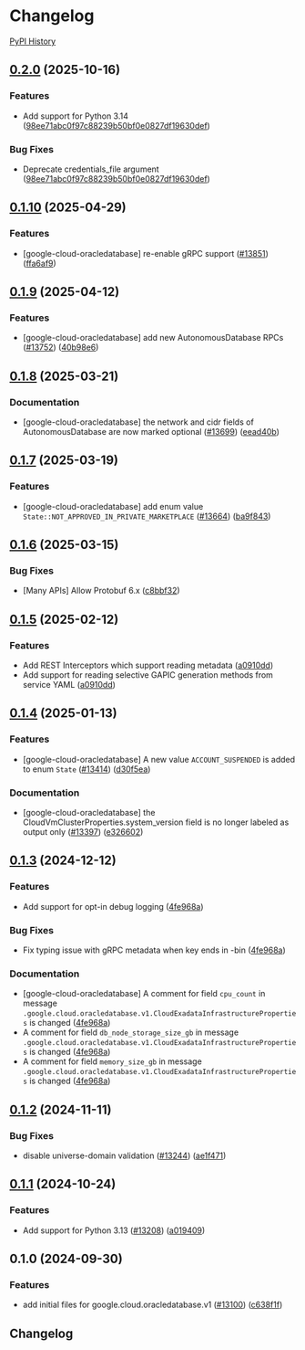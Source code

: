 # Changelog

[PyPI History][1]

[1]: https://pypi.org/project/google-cloud-oracledatabase/#history

## [0.2.0](https://github.com/googleapis/google-cloud-python/compare/google-cloud-oracledatabase-v0.1.10...google-cloud-oracledatabase-v0.2.0) (2025-10-16)


### Features

* Add support for Python 3.14  ([98ee71abc0f97c88239b50bf0e0827df19630def](https://github.com/googleapis/google-cloud-python/commit/98ee71abc0f97c88239b50bf0e0827df19630def))


### Bug Fixes

* Deprecate credentials_file argument  ([98ee71abc0f97c88239b50bf0e0827df19630def](https://github.com/googleapis/google-cloud-python/commit/98ee71abc0f97c88239b50bf0e0827df19630def))

## [0.1.10](https://github.com/googleapis/google-cloud-python/compare/google-cloud-oracledatabase-v0.1.9...google-cloud-oracledatabase-v0.1.10) (2025-04-29)


### Features

* [google-cloud-oracledatabase] re-enable gRPC support ([#13851](https://github.com/googleapis/google-cloud-python/issues/13851)) ([ffa6af9](https://github.com/googleapis/google-cloud-python/commit/ffa6af9d8acaa04ea7abc143a0138679dd423d8a))

## [0.1.9](https://github.com/googleapis/google-cloud-python/compare/google-cloud-oracledatabase-v0.1.8...google-cloud-oracledatabase-v0.1.9) (2025-04-12)


### Features

* [google-cloud-oracledatabase] add new AutonomousDatabase RPCs ([#13752](https://github.com/googleapis/google-cloud-python/issues/13752)) ([40b98e6](https://github.com/googleapis/google-cloud-python/commit/40b98e63c2f99f8d7b6b18cc4f3bad82298d15c7))

## [0.1.8](https://github.com/googleapis/google-cloud-python/compare/google-cloud-oracledatabase-v0.1.7...google-cloud-oracledatabase-v0.1.8) (2025-03-21)


### Documentation

* [google-cloud-oracledatabase] the network and cidr fields of AutonomousDatabase are now marked optional ([#13699](https://github.com/googleapis/google-cloud-python/issues/13699)) ([eead40b](https://github.com/googleapis/google-cloud-python/commit/eead40b9752768e392b1d0f8aa3485b73b34d190))

## [0.1.7](https://github.com/googleapis/google-cloud-python/compare/google-cloud-oracledatabase-v0.1.6...google-cloud-oracledatabase-v0.1.7) (2025-03-19)


### Features

* [google-cloud-oracledatabase] add enum value `State::NOT_APPROVED_IN_PRIVATE_MARKETPLACE` ([#13664](https://github.com/googleapis/google-cloud-python/issues/13664)) ([ba9f843](https://github.com/googleapis/google-cloud-python/commit/ba9f843957ea307b187fe2a1a7fc6b043e6bd6c0))

## [0.1.6](https://github.com/googleapis/google-cloud-python/compare/google-cloud-oracledatabase-v0.1.5...google-cloud-oracledatabase-v0.1.6) (2025-03-15)


### Bug Fixes

* [Many APIs] Allow Protobuf 6.x ([c8bbf32](https://github.com/googleapis/google-cloud-python/commit/c8bbf32606e790b559b261bf96700c76b6e2bfce))

## [0.1.5](https://github.com/googleapis/google-cloud-python/compare/google-cloud-oracledatabase-v0.1.4...google-cloud-oracledatabase-v0.1.5) (2025-02-12)


### Features

* Add REST Interceptors which support reading metadata ([a0910dd](https://github.com/googleapis/google-cloud-python/commit/a0910dd51541d238bc5fcf10159066ddfd928579))
* Add support for reading selective GAPIC generation methods from service YAML ([a0910dd](https://github.com/googleapis/google-cloud-python/commit/a0910dd51541d238bc5fcf10159066ddfd928579))

## [0.1.4](https://github.com/googleapis/google-cloud-python/compare/google-cloud-oracledatabase-v0.1.3...google-cloud-oracledatabase-v0.1.4) (2025-01-13)


### Features

* [google-cloud-oracledatabase] A new value `ACCOUNT_SUSPENDED` is added to enum `State` ([#13414](https://github.com/googleapis/google-cloud-python/issues/13414)) ([d30f5ea](https://github.com/googleapis/google-cloud-python/commit/d30f5ea94a452d6ae06ee942e088594d47d36f3b))


### Documentation

* [google-cloud-oracledatabase] the CloudVmClusterProperties.system_version field is no longer labeled as output only ([#13397](https://github.com/googleapis/google-cloud-python/issues/13397)) ([e326602](https://github.com/googleapis/google-cloud-python/commit/e3266022dc8277b27d481107cf76f13b45ea0f90))

## [0.1.3](https://github.com/googleapis/google-cloud-python/compare/google-cloud-oracledatabase-v0.1.2...google-cloud-oracledatabase-v0.1.3) (2024-12-12)


### Features

* Add support for opt-in debug logging ([4fe968a](https://github.com/googleapis/google-cloud-python/commit/4fe968a7e807633afb274cca5a196494b7a85aa2))


### Bug Fixes

* Fix typing issue with gRPC metadata when key ends in -bin ([4fe968a](https://github.com/googleapis/google-cloud-python/commit/4fe968a7e807633afb274cca5a196494b7a85aa2))


### Documentation

* [google-cloud-oracledatabase] A comment for field `cpu_count` in message `.google.cloud.oracledatabase.v1.CloudExadataInfrastructureProperties` is changed ([4fe968a](https://github.com/googleapis/google-cloud-python/commit/4fe968a7e807633afb274cca5a196494b7a85aa2))
* A comment for field `db_node_storage_size_gb` in message `.google.cloud.oracledatabase.v1.CloudExadataInfrastructureProperties` is changed ([4fe968a](https://github.com/googleapis/google-cloud-python/commit/4fe968a7e807633afb274cca5a196494b7a85aa2))
* A comment for field `memory_size_gb` in message `.google.cloud.oracledatabase.v1.CloudExadataInfrastructureProperties` is changed ([4fe968a](https://github.com/googleapis/google-cloud-python/commit/4fe968a7e807633afb274cca5a196494b7a85aa2))

## [0.1.2](https://github.com/googleapis/google-cloud-python/compare/google-cloud-oracledatabase-v0.1.1...google-cloud-oracledatabase-v0.1.2) (2024-11-11)


### Bug Fixes

* disable universe-domain validation ([#13244](https://github.com/googleapis/google-cloud-python/issues/13244)) ([ae1f471](https://github.com/googleapis/google-cloud-python/commit/ae1f47175bf3354f78cb558a844a9cab00317b95))

## [0.1.1](https://github.com/googleapis/google-cloud-python/compare/google-cloud-oracledatabase-v0.1.0...google-cloud-oracledatabase-v0.1.1) (2024-10-24)


### Features

* Add support for Python 3.13 ([#13208](https://github.com/googleapis/google-cloud-python/issues/13208)) ([a019409](https://github.com/googleapis/google-cloud-python/commit/a019409a5b5a983402301f1ac175d8b7e45c3818))

## 0.1.0 (2024-09-30)


### Features

* add initial files for google.cloud.oracledatabase.v1 ([#13100](https://github.com/googleapis/google-cloud-python/issues/13100)) ([c638f1f](https://github.com/googleapis/google-cloud-python/commit/c638f1f55a85a228ec6385095ca1befb54067188))

## Changelog
